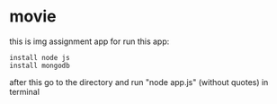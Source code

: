# movie
this is img assignment app for run this app:

    install node js
    install mongodb

after this go to the directory and run "node app.js" (without quotes) in terminal
